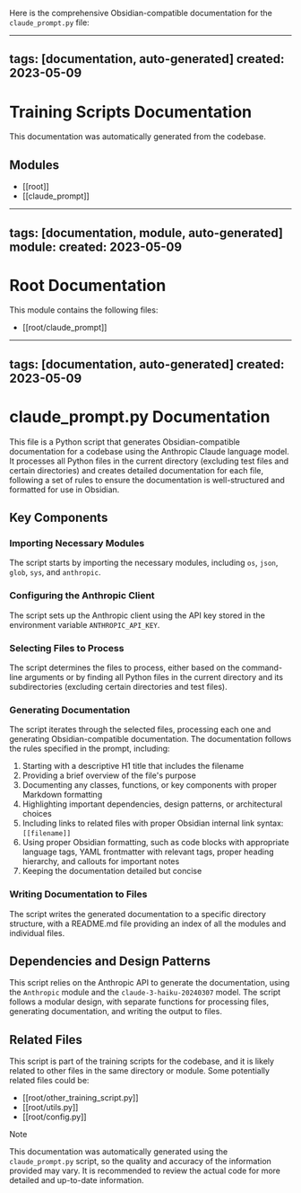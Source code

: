 Here is the comprehensive Obsidian-compatible documentation for the `claude_prompt.py` file:

---
tags: [documentation, auto-generated]
created: 2023-05-09
---

# Training Scripts Documentation

This documentation was automatically generated from the codebase.

## Modules

- [[root]]
- [[claude_prompt]]

---
tags: [documentation, module, auto-generated]
module: 
created: 2023-05-09
---

# Root Documentation

This module contains the following files:

- [[root/claude_prompt]]

---
tags: [documentation, auto-generated]
created: 2023-05-09
---

# claude_prompt.py Documentation

This file is a Python script that generates Obsidian-compatible documentation for a codebase using the Anthropic Claude language model. It processes all Python files in the current directory (excluding test files and certain directories) and creates detailed documentation for each file, following a set of rules to ensure the documentation is well-structured and formatted for use in Obsidian.

## Key Components

### Importing Necessary Modules
The script starts by importing the necessary modules, including `os`, `json`, `glob`, `sys`, and `anthropic`.

### Configuring the Anthropic Client
The script sets up the Anthropic client using the API key stored in the environment variable `ANTHROPIC_API_KEY`.

### Selecting Files to Process
The script determines the files to process, either based on the command-line arguments or by finding all Python files in the current directory and its subdirectories (excluding certain directories and test files).

### Generating Documentation
The script iterates through the selected files, processing each one and generating Obsidian-compatible documentation. The documentation follows the rules specified in the prompt, including:

1. Starting with a descriptive H1 title that includes the filename
2. Providing a brief overview of the file's purpose
3. Documenting any classes, functions, or key components with proper Markdown formatting
4. Highlighting important dependencies, design patterns, or architectural choices
5. Including links to related files with proper Obsidian internal link syntax: `[[filename]]`
6. Using proper Obsidian formatting, such as code blocks with appropriate language tags, YAML frontmatter with relevant tags, proper heading hierarchy, and callouts for important notes
7. Keeping the documentation detailed but concise

### Writing Documentation to Files
The script writes the generated documentation to a specific directory structure, with a README.md file providing an index of all the modules and individual files.

## Dependencies and Design Patterns

This script relies on the Anthropic API to generate the documentation, using the `Anthropic` module and the `claude-3-haiku-20240307` model. The script follows a modular design, with separate functions for processing files, generating documentation, and writing the output to files.

## Related Files

This script is part of the training scripts for the codebase, and it is likely related to other files in the same directory or module. Some potentially related files could be:

- [[root/other_training_script.py]]
- [[root/utils.py]]
- [[root/config.py]]

> [!note]
> This documentation was automatically generated using the `claude_prompt.py` script, so the quality and accuracy of the information provided may vary. It is recommended to review the actual code for more detailed and up-to-date information.